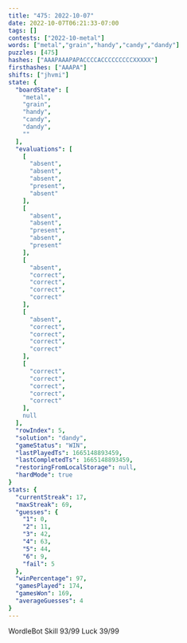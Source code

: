 ```yaml
---
title: "475: 2022-10-07"
date: 2022-10-07T06:21:33-07:00
tags: []
contests: ["2022-10-metal"]
words: ["metal","grain","handy","candy","dandy"]
puzzles: [475]
hashes: ["AAAPAAAPAPACCCCACCCCCCCCCXXXXX"]
firsthashes: ["AAAPA"]
shifts: ["jhvmi"]
state: {
  "boardState": [
    "metal",
    "grain",
    "handy",
    "candy",
    "dandy",
    ""
  ],
  "evaluations": [
    [
      "absent",
      "absent",
      "absent",
      "present",
      "absent"
    ],
    [
      "absent",
      "absent",
      "present",
      "absent",
      "present"
    ],
    [
      "absent",
      "correct",
      "correct",
      "correct",
      "correct"
    ],
    [
      "absent",
      "correct",
      "correct",
      "correct",
      "correct"
    ],
    [
      "correct",
      "correct",
      "correct",
      "correct",
      "correct"
    ],
    null
  ],
  "rowIndex": 5,
  "solution": "dandy",
  "gameStatus": "WIN",
  "lastPlayedTs": 1665148893459,
  "lastCompletedTs": 1665148893459,
  "restoringFromLocalStorage": null,
  "hardMode": true
}
stats: {
  "currentStreak": 17,
  "maxStreak": 69,
  "guesses": {
    "1": 0,
    "2": 11,
    "3": 42,
    "4": 63,
    "5": 44,
    "6": 9,
    "fail": 5
  },
  "winPercentage": 97,
  "gamesPlayed": 174,
  "gamesWon": 169,
  "averageGuesses": 4
}
---
```


<!-- more -->
WordleBot
Skill 93/99
Luck 39/99
